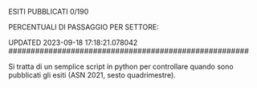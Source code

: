 ESITI PUBBLICATI 0/190 

PERCENTUALI DI PASSAGGIO PER SETTORE:

UPDATED 2023-09-18 17:18:21.078042
###################################################### 

Si tratta di un semplice script in python per controllare quando sono pubblicati gli esiti (ASN 2021, sesto quadrimestre).

